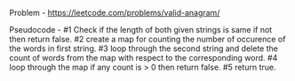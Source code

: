 Problem - https://leetcode.com/problems/valid-anagram/

Pseudocode - 
#1 Check if the length of both given strings is same if not then return false.
#2 create a map for counting the number of occurence of the words in first string.
#3 loop through the second string and delete the count of words from the map with respect to the corresponding word.
#4 loop through the map if any count is > 0 then return false.
#5 return true.
